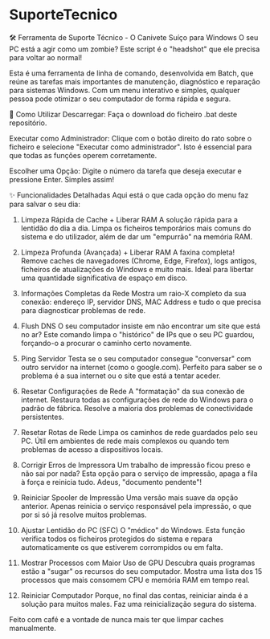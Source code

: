 ﻿# SuporteTecnico

🛠️ Ferramenta de Suporte Técnico - O Canivete Suíço para Windows
O seu PC está a agir como um zombie? Este script é o "headshot" que ele precisa para voltar ao normal!

Esta é uma ferramenta de linha de comando, desenvolvida em Batch, que reúne as tarefas mais importantes de manutenção, diagnóstico e reparação para sistemas Windows. Com um menu interativo e simples, qualquer pessoa pode otimizar o seu computador de forma rápida e segura.

🚀 Como Utilizar
Descarregar: Faça o download do ficheiro .bat deste repositório.

Executar como Administrador: Clique com o botão direito do rato sobre o ficheiro e selecione "Executar como administrador". Isto é essencial para que todas as funções operem corretamente.

Escolher uma Opção: Digite o número da tarefa que deseja executar e pressione Enter. Simples assim!

✨ Funcionalidades Detalhadas
Aqui está o que cada opção do menu faz para salvar o seu dia:

1. Limpeza Rápida de Cache + Liberar RAM
A solução rápida para a lentidão do dia a dia. Limpa os ficheiros temporários mais comuns do sistema e do utilizador, além de dar um "empurrão" na memória RAM.

2. Limpeza Profunda (Avançada) + Liberar RAM
A faxina completa! Remove caches de navegadores (Chrome, Edge, Firefox), logs antigos, ficheiros de atualizações do Windows e muito mais. Ideal para libertar uma quantidade significativa de espaço em disco.

3. Informações Completas da Rede
Mostra um raio-X completo da sua conexão: endereço IP, servidor DNS, MAC Address e tudo o que precisa para diagnosticar problemas de rede.

4. Flush DNS
O seu computador insiste em não encontrar um site que está no ar? Este comando limpa o "histórico" de IPs que o seu PC guardou, forçando-o a procurar o caminho certo novamente.

5. Ping Servidor
Testa se o seu computador consegue "conversar" com outro servidor na internet (como o google.com). Perfeito para saber se o problema é a sua internet ou o site que está a tentar aceder.

6. Resetar Configurações de Rede
A "formatação" da sua conexão de internet. Restaura todas as configurações de rede do Windows para o padrão de fábrica. Resolve a maioria dos problemas de conectividade persistentes.

7. Resetar Rotas de Rede
Limpa os caminhos de rede guardados pelo seu PC. Útil em ambientes de rede mais complexos ou quando tem problemas de acesso a dispositivos locais.

8. Corrigir Erros de Impressora
Um trabalho de impressão ficou preso e não sai por nada? Esta opção para o serviço de impressão, apaga a fila à força e reinicia tudo. Adeus, "documento pendente"!

9. Reiniciar Spooler de Impressão
Uma versão mais suave da opção anterior. Apenas reinicia o serviço responsável pela impressão, o que por si só já resolve muitos problemas.

10. Ajustar Lentidão do PC (SFC)
O "médico" do Windows. Esta função verifica todos os ficheiros protegidos do sistema e repara automaticamente os que estiverem corrompidos ou em falta.

11. Mostrar Processos com Maior Uso de GPU
Descubra quais programas estão a "sugar" os recursos do seu computador. Mostra uma lista dos 15 processos que mais consomem CPU e memória RAM em tempo real.

12. Reiniciar Computador
Porque, no final das contas, reiniciar ainda é a solução para muitos males. Faz uma reinicialização segura do sistema.

Feito com café e a vontade de nunca mais ter que limpar caches manualmente.
